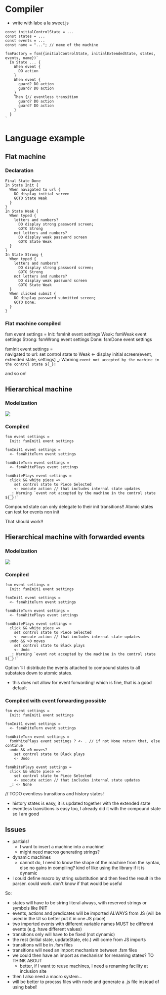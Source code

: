 # Compiler
- write with labe a la sweet.js

```
const initialControlState = ...
const states = ...
const events = ...
const name = "..."; // name of the machine

fsmFactory = fsm({initialControlState, initialExtendedState, states, events, name})`
  In State ... {
    When event {
      DO action
    } 
    When event {
      guard? DO action
      guard? DO action
    } 
    Then {// eventless transition
      guard? DO action
      guard? DO action
    }
  }
`
```


# Language example
## Flat machine
### Declaration

```fsm
Final State Done
In State Init {
  When navigated to url {
    DO display initial screen
    GOTO State Weak
  }
}
In State Weak {
  When typed {
    letters and numbers? 
      DO display strong password screen;
      GOTO Strong
    not letters and numbers? 
      DO display weak password screen
      GOTO State Weak
  }
}
In State Strong {
  When typed {
    letters and numbers? 
      DO display strong password screen;
      GOTO Strong
    not letters and numbers? 
      DO display weak password screen
      GOTO State Weak
  }
  When clicked submit {
    DO display password submitted screen;
    GOTO Done;
  }
}
```

### Flat machine compiled
fsm event settings =
  Init: fsmInit event settings 
  Weak: fsmWeak event settings 
  Strong: fsmWrong event settings 
  Done: fsmDone event settings 

fsmInit event settings =  
  navigated to url:
    set control state to Weak
    <- display initial screen(event, extended state, settings)
  _: Warning `event not accepted by the machine in the control state ${_}!`

and so on!

## Hierarchical machine
### Modelization
![](https://brucou.github.io/documentation/graphs/chess%20game%20with%20hierarchy%20no%20undo.jpg)

### Compiled
```none
fsm event settings =
  Init: fsmInit1 event settings 

fsmInit1 event settings =
  <- fsmWhiteTurn event settings 

fsmWhiteTurn event settings =
  <- fsmWhitePlays event settings

fsmWhitePlays event settings =
  click && white piece => 
    set control state to Piece Selected
    <- execute action // that includes internal state updates
  _: Warning `event not accepted by the machine in the control state ${_}!`
```

Compound state can only delegate to their init transitions!! Atomic states can test for events non init 

That should work!!

## Hierarchical machine with forwarded events
### Modelization
![](https://brucou.github.io/documentation/graphs/chess%20game%20with%20hierarchy%20with%20undo%20with%20emphasis.jpg)

### Compiled
```none
fsm event settings =
  Init: fsmInit1 event settings 

fsmInit1 event settings =
  <- fsmWhiteTurn event settings 

fsmWhiteTurn event settings =
  <- fsmWhitePlays event settings

fsmWhitePlays event settings =
  click && white piece => 
    set control state to Piece Selected
    <- execute action // that includes internal state updates
  undo && >0 moves
    set control state to Black plays
    <- Undo
  _: Warning `event not accepted by the machine in the control state ${_}!`
```

Option 1: I distribute the events attached to compound states to all substates down to atomic states.

- this does not allow for event forwarding! which is fine, that is a good default

### Compiled with event forwarding possible
```none
fsm event settings =
  Init: fsmInit1 event settings 

fsmInit1 event settings =
  <- fsmWhiteTurn event settings 

fsmWhiteTurn event settings =
  fsmWhitePlays event settings ? <- . // if not None return that, else continue
  undo && >0 moves?  
    set control state to Black plays
    <- Undo     

fsmWhitePlays event settings =
  click && white piece => 
    set control state to Piece Selected
    <- execute action // that includes internal state updates
  _: <- None
```

// TODO
eventless transitions and history states!
- history states is easy, it is updated together with the extended state
- eventless transitions is easy too, I already did it with the compound state
so I am good

## Issues
- partials!
  - I want to insert a machine into a machine!
  - might need macros generating strings?
- dynamic machines
  - cannot do, I need to know the shape of the machine from the syntax, else no gains in compiling? kind of like using the library if it is dynamic
- I could define macro by string substitution and then feed the result in the parser. could work. don't know if that would be useful

So:
- states will have to be string literal always, with reserved strings or symbols like INIT
- events, actions and predicates will be imported ALWAYS from JS (will be used in the UI so better put it in one JS place)
- two imported events with different variable names MUST be different events (e.g. have different values)
- transitions only will have to be fixed (not dynamic)
- the rest (initial state, updateState, etc.) will come from JS imports
- transitions will be in .fsm files
- transitions will need an import mechanism between .fsm files
- we could then have an import as mechanism for renaming states? TO THINK ABOUT
  - better, if I want to reuse machines, I need a renaming facility at inclusion site
- then I also need a macro system...
- will be better to procsss files with node and generate a .js file instead of using babel!
